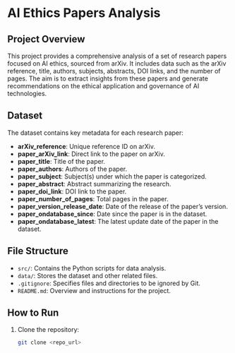 # AI Ethics Papers Analysis

## Project Overview
This project provides a comprehensive analysis of a set of research papers focused on AI ethics, sourced from arXiv. It includes data such as the arXiv reference, title, authors, subjects, abstracts, DOI links, and the number of pages. The aim is to extract insights from these papers and generate recommendations on the ethical application and governance of AI technologies.

## Dataset
The dataset contains key metadata for each research paper:
- **arXiv_reference**: Unique reference ID on arXiv.
- **paper_arXiv_link**: Direct link to the paper on arXiv.
- **paper_title**: Title of the paper.
- **paper_authors**: Authors of the paper.
- **paper_subject**: Subject(s) under which the paper is categorized.
- **paper_abstract**: Abstract summarizing the research.
- **paper_doi_link**: DOI link to the paper.
- **paper_number_of_pages**: Total pages in the paper.
- **paper_version_release_date**: Date of the release of the paper’s version.
- **paper_ondatabase_since**: Date since the paper is in the dataset.
- **paper_ondatabase_latest**: The latest update date of the paper in the dataset.

## File Structure
- `src/`: Contains the Python scripts for data analysis.
- `data/`: Stores the dataset and other related files.
- `.gitignore`: Specifies files and directories to be ignored by Git.
- `README.md`: Overview and instructions for the project.

## How to Run
1. Clone the repository:
   ```bash
   git clone <repo_url>
